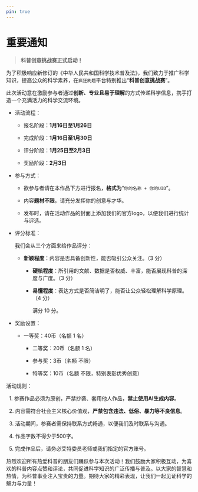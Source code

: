 ```yaml
---
pin: true
---
```




# 重要通知

> **科普创意挑战赛正式启动！**

为了积极响应新修订的《中华人民共和国科学技术普及法》，我们致力于推广科学知识，提高公众的科学素养，在`疯狂刷题`平台特别推出“**科普创意挑战赛**”。

此次活动意在激励参与者通过**创新、专业且易于理解**的方式传递科学信息，携手打造一个充满活力的科学交流环境。

- 活动流程：

  - 报名阶段：**1月16日至1月26日**

  - 完成阶段：**1月16日至1月30日**

  - 评分阶段：**1月25日至2月3日**

  - 奖励阶段：**2月3日**

- 参与方式：

  - 欲参与者请在本作品下方进行报名，**格式为**“`你的名称 + 你的UID`”。

  - 内容**题材不限**，请充分发挥你的创意与才华。

  - 发布时，请在活动作品的封面上添加我们的官方logo，以便我们进行统计与评选。

- 评分标准： 

  我们会从三个方面来给作品评分：
  
  - **新颖程度**：内容是否具备创新性，能否吸引公众关注。（3 分）
  
  
    - **硬核程度**：所引用的文献、数据是否权威、丰富，能否展现科普的深度与广度。（3 分）
  
  
    - **易懂程度**：表达方式是否简洁明了，能否让公众轻松理解科学原理。（4 分）
  
      满分 10 分。
  


- 奖励设置：

  - 一等奖：40币（名额 1 名）
  
  
    - 二等奖：20币（名额 1 名）
  
  
    - 参与奖：3币（名额 不限）
  
  
    - 特等奖：10币（名额 不限，特别表彰优秀创意）
  


活动规则：

  1. 参赛作品必须为原创，严禁抄袭、套用他人作品，**禁止使用AI生成内容**。

  2. 内容需符合社会主义核心价值观，**严禁包含违法、低俗、暴力等不良信息**。

  3. 活动期间，参赛者需保持联系方式畅通，以便我们及时联系与沟通。

  4. 作品字数不得少于500字。

  5. 完成作品后，请务必艾特委员老师或我们指定的官方账号。

热烈欢迎所有热爱科普的朋友们踊跃参与本次活动！我们鼓励大家积极互动，为喜欢的科普内容点赞和评论，共同促进科学知识的广泛传播与普及。以大家的智慧和热情，为科普事业注入宝贵的力量。期待大家的精彩表现，让我们一起见证科学的魅力与力量！
